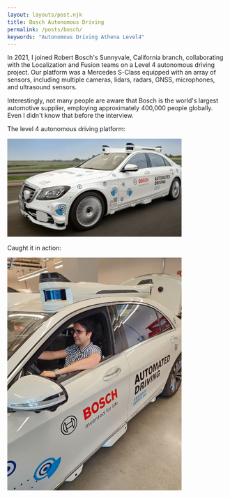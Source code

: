 ```yaml
---
layout: layouts/post.njk
title: Bosch Autonomous Driving
permalink: /posts/bosch/
keywords: "Autonomous Driving Athena Level4"
---
```


In 2021, I joined Robert Bosch's Sunnyvale, California branch, collaborating with the Localization and Fusion teams on a Level 4 autonomous driving project. Our platform was a Mercedes S-Class equipped with an array of sensors, including multiple cameras, lidars, radars, GNSS, microphones, and ultrasound sensors. 

Interestingly, not many people are aware that Bosch is the world's largest automotive supplier, employing approximately 400,000 people globally. Even I didn't know that before the interview.



The level 4 autonomous driving platform:

<img src="image1.png" width="400">

Caught it in action:

<img src="image.png" width="400">
